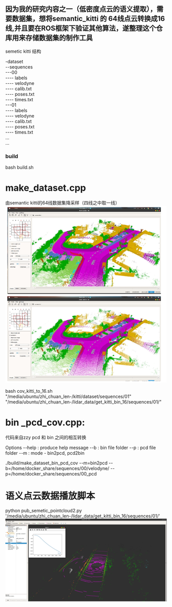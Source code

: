 ## 因为我的研究内容之一（低密度点云的语义提取），需要数据集，想将semantic_kitti 的 64线点云转换成16线,并且要在ROS框架下验证其他算法，遂整理这个仓库用来存储数据集的制作工具

semetic kitti 结构

-dataset  
--sequences  
---00  
---- labels  
---- velodyne  
---- calib.txt  
---- poses.txt  
---- times.txt  
---01  
---- labels  
---- velodyne  
---- calib.txt  
---- poses.txt  
---- times.txt  
…  
…  

### build
bash build.sh

#                                                                                                                               make_dataset.cpp
由semantic kitti的64线数据集降采样（四线之中取一线）
![Image text]( https://github.com/zhichuanlen/zhichuanlen_rangenet_16/blob/main/make_dataset/images/64_16.jpg)

bash cov_kitti_to_16.sh "/media/ubuntu/zhi_chuan_len-/kitti/dataset/sequences/01" "/media/ubuntu/zhi_chuan_len-/lidar_data/get_kitti_bin_16/sequences/01/"


#                                                                                                                                      bin _pcd_cov.cpp:
代码来自zzy
pcd 和 bin 之间的相互转换

Options
  --help : produce help message
  --b : bin file folder
  --p : pcd file folder
  --m : mode - bin2pcd, pcd2bin
  
./build/make_dataset_bin_pcd_cov --m=bin2pcd --b=/home/docker_share/sequences/00/velodyne/ --p=/home/docker_share/sequences/00_pcd


 # 语义点云数据播放脚本
 python pub_semetic_pointcloud2.py '/media/ubuntu/zhi_chuan_len-/lidar_data/get_kitti_bin_16/sequences/01/'
 ![Image text]( https://github.com/zhichuanlen/zhichuanlen_rangenet_16/blob/main/make_dataset/images/rviz.jpg)

